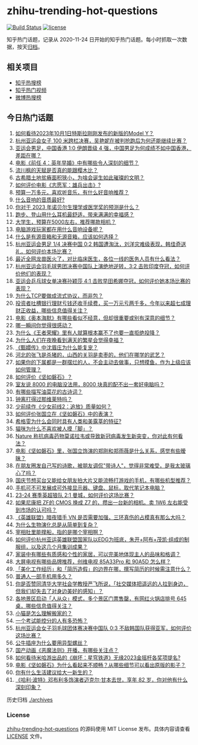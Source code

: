 # zhihu-trending-hot-questions

[![Build Status](https://github.com/justjavac/zhihu-trending-hot-questions/workflows/ci/badge.svg?branch=master)](https://github.com/justjavac/zhihu-trending-hot-questions/actions)
[![license](https://img.shields.io/github/license/justjavac/zhihu-trending-hot-questions)](https://github.com/justjavac/zhihu-trending-hot-questions/blob/master/LICENSE)

知乎热门话题，记录从 2020-11-24
日开始的知乎热门话题。每小时抓取一次数据，按天[归档](./archives)。

## 相关项目

- [知乎热搜榜](https://github.com/justjavac/zhihu-trending-top-search)
- [知乎热门视频](https://github.com/justjavac/zhihu-trending-hot-video)
- [微博热搜榜](https://github.com/justjavac/weibo-trending-hot-search)

## 今日热门话题

<!-- BEGIN -->
<!-- 最后更新时间 Mon Oct 02 2023 02:17:07 GMT+0800 (China Standard Time) -->

1. [如何看待2023年10月1日特斯拉刚刚发布的新版的Model Y？](https://www.zhihu.com/question/624435637)
1. [杭州亚运会女子 100 米跨栏决赛，吴艳妮在被判抢跑后为何还能继续比赛？](https://www.zhihu.com/question/624476503)
1. [亚运会男足，中国香港 1:0 伊朗晋级 4 强，中国男足为何成绩不如中国香港，差距在哪？](https://www.zhihu.com/question/624478132)
1. [电影《前任 4：英年早婚》中有哪些令人深刻的细节？](https://www.zhihu.com/question/623728432)
1. [流川枫的天赋是否真的能跟樱木比？](https://www.zhihu.com/question/623803200)
1. [古希腊土地贫瘠面积狭小，为啥会诞生如此璀璨的文明？](https://www.zhihu.com/question/618542027)
1. [如何评价电影《志愿军：雄兵出击》?](https://www.zhihu.com/question/624228268)
1. [预算一万多元，喜欢听音乐，有什么好音响推荐？](https://www.zhihu.com/question/621969086)
1. [什么音响的音质最好?](https://www.zhihu.com/question/609512041)
1. [你对于 2023 年诺贝尔生理学或医学奖的预测是什么？](https://www.zhihu.com/question/619698448)
1. [跑步、登山用什么耳机最舒适，带来满满的幸福感？](https://www.zhihu.com/question/622384171)
1. [大学生，预算在5000左右，推荐哪款相机？](https://www.zhihu.com/question/622330428)
1. [电脑游戏玩家都在用什么音响设备呢？](https://www.zhihu.com/question/622058884)
1. [什么是有源音箱和无源音箱，应该如何选择？](https://www.zhihu.com/question/621885163)
1. [杭州亚运会男足 1/4 决赛中国 0:2 韩国遭淘汰，刘洋灾难级表现，韩佳奇送礼，如何评价本场比赛？](https://www.zhihu.com/question/624465305)
1. [最近全网龙兽医火了，对比临床医生，各位一线的医务人员有什么看法？](https://www.zhihu.com/question/624274062)
1. [杭州亚运会羽毛球男团决赛中国队上演绝地逆转，3:2 击败印度夺冠，如何评价他们的表现？](https://www.zhihu.com/question/624478644)
1. [亚运会乒乓球女单决赛孙颖莎 4:1 击败早田希娜夺冠，如何评价她本场比赛的表现？](https://www.zhihu.com/question/624473656)
1. [为什么TCP要做成流式协议，而非包？](https://www.zhihu.com/question/624018184)
1. [投资者吐槽银行理财亏钱还收手续费，买一万元亏两千多，今年以来超七成理财正收益，哪些信息值得关注？](https://www.zhihu.com/question/624434823)
1. [电影《奥本海默》有哪些看似不经意，但却很重要或别有深意的细节？](https://www.zhihu.com/question/619675583)
1. [哪一瞬间你觉得很感动？](https://www.zhihu.com/question/66356907)
1. [为什么《王者荣耀》里有人就算根本赢不了也要一直拒绝投降？](https://www.zhihu.com/question/403846347)
1. [为什么人们在夜晚看到满天的繁星会觉得幸福？](https://www.zhihu.com/question/28006748)
1. [《甄嬛传》中沈眉庄为什么能复宠？](https://www.zhihu.com/question/568448140)
1. [河北的张飞是杀猪的，山西的关羽是卖枣的，他们在哪学的武艺？](https://www.zhihu.com/question/426938125)
1. [如果你的下属都是一群摆烂的人，不会主动去做事，只想摸鱼，作为上级应该如何管理？](https://www.zhihu.com/question/618717552)
1. [如何评价《坚如磐石》？](https://www.zhihu.com/question/623550175)
1. [室友说 8000 的电脑没法用，8000 块真的配不出一套好电脑吗？](https://www.zhihu.com/question/623819848)
1. [有哪些描写油菜花的古诗词？](https://www.zhihu.com/question/624400787)
1. [钟离打得过那维莱特吗？](https://www.zhihu.com/question/622902080)
1. [少前续作《少女前线2：追放》质量如何？](https://www.zhihu.com/question/624144687)
1. [如何评价张国立在《坚如磐石》中的表演？](https://www.zhihu.com/question/624293542)
1. [希格雯为什么会同时具有人类和美露莘的特征?](https://www.zhihu.com/question/624388314)
1. [猫咪为什么不喜欢被人摸「脚」？](https://www.zhihu.com/question/623861306)
1. [Nature 称抗病毒药物莫诺拉韦或导致新冠病毒发生新突变，你对此有何看法？](https://www.zhihu.com/question/624061265)
1. [电影《坚如磐石》里，张国立饰演的郑刚和郑雨薇是什么关系，感觉有些暧昧？](https://www.zhihu.com/question/624133518)
1. [在朋友圈发自己写的诗歌，被朋友调侃"带诗人"，觉得非常难受，是我太玻璃心了吗？](https://www.zhihu.com/question/392497354)
1. [国庆节想买台又能给女朋友拍大片又能流畅打游戏的手机，有哪些机型推荐？](https://www.zhihu.com/question/624174526)
1. [手机可不可发展成可外接显示器、键盘、鼠标，取代笔记本电脑？](https://www.zhihu.com/question/623993703)
1. [23-24 赛季英超狼队 2:1 曼城，如何评价这场比赛？](https://www.zhihu.com/question/624397665)
1. [如果尼康把 ZF的 CMOS 换成 Z7 的，攒出一台新的相机。卖 1W6 左右能受到市场的认可吗？](https://www.zhihu.com/question/623656501)
1. [《英雄联盟》暗夜猎手 VN 是否需要加强，三环真伤的占模真有那么大吗？](https://www.zhihu.com/question/613483134)
1. [为什么生物演化总是从简单到复杂？](https://www.zhihu.com/question/623622517)
1. [宰相肚里能撑船，指的是哪个宰相啊？](https://www.zhihu.com/question/621419952)
1. [如何评价杭州亚运英雄联盟国家队以EDG为班底，朱开+阿布+茂凯·组成的制服组，以及这几个月集训成果？](https://www.zhihu.com/question/624195154)
1. [家装中有哪些有质感和个性的家居，可以完美地体现主人的品味和格调？](https://www.zhihu.com/question/546772742)
1. [大屏电视有哪些品牌推荐，创维电视 85A33Pro 和 90A5D 怎么样？](https://www.zhihu.com/question/624144572)
1. [「美化工作经历」和「简历造假」的边界在哪，撰写简历的时候需注意什么？](https://www.zhihu.com/question/622554061)
1. [普通人一部手机用多久？](https://www.zhihu.com/question/623585594)
1. [你是否赞同清华大学社会学教授严飞所说，「社交媒体把遥远的人拉到身边，但我们却失去了对身边美好的感知」？](https://www.zhihu.com/question/623695614)
1. [各地景区启动「人从众」模式，多个景区门票售罄，有网红火锅店排号 645 桌，哪些信息值得关注？](https://www.zhihu.com/question/624432950)
1. [小猫是怎么理解搬家的？](https://www.zhihu.com/question/619958326)
1. [一个考试能控分的人有多恐怖？](https://www.zhihu.com/question/533991761)
1. [杭州亚运会女子羽毛球团体赛决赛中国队 0:3 不敌韩国队获得亚军，如何评价这场比赛？](https://www.zhihu.com/question/624443340)
1. [公牛插座为什么要用异型螺丝？](https://www.zhihu.com/question/20658677)
1. [国产动画《恶魔法则》开播，有哪些关注点？](https://www.zhihu.com/question/623830529)
1. [如何看待米哈游出品的《崩坏：星穹铁道》无缘2023金摇杆各奖项提名?](https://www.zhihu.com/question/624369091)
1. [电影《坚如磐石》为什么看起来不顺畅？从哪些细节可以看出原版的影子？](https://www.zhihu.com/question/624226842)
1. [你有什么生活建议给大一新生的？](https://www.zhihu.com/question/618277550)
1. [《哈利·波特》邓布利多饰演者迈克尔·甘本去世，享年 82 岁，你对他有什么深刻印象？](https://www.zhihu.com/question/624202689)

<!-- END -->

历史归档 [./archives](./archives)

### License

[zhihu-trending-hot-questions](https://github.com/justjavac/zhihu-trending-hot-questions)
的源码使用 MIT License 发布。具体内容请查看 [LICENSE](./LICENSE) 文件。
